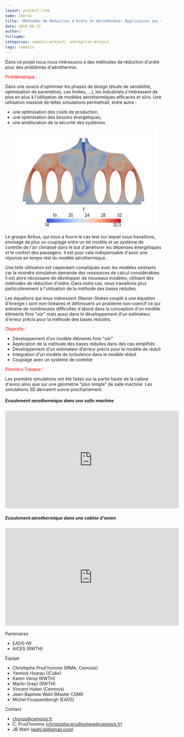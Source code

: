 ```yaml
---
layout: project_item
name: Chorus
title: "Méthodes de Réduction d'Ordre en Aérothermie: Application aux systèmes d'air conditionné de cabine d'avion"
date: 2015-08-17
author: 
fullname: 
categories: cemosis-project, entreprise-project
tags: cemosis
---
```


Dans ce projet nous nous intéressons à des méthodes de réduction d'ordre pour des problèmes d'aérothermie.


<p style="color:red">Problématique :</p>

Dans une soucis d'optimiser les phases de design (étude de sensibilité, optimisation de paramètres, cas limites, ...), les industriels s'intéressent de plus en plus à l'utilisation de modèles aérothermiques efficaces et sûrs.  Une utilisation massive de telles simulations permettrait, entre autre :

- une optimisation des coûts de production,
- une optimisation  des besoins énergétiques,
- une amélioration de la sécurité des systèmes.

<center>
	<img src="/img/project/cabin.png" height="320" width="480">
</center>

Le groupe Airbus, qui nous a fourni le cas test sur lequel nous travaillons, envisage de plus un couplage entre un tel modèle et un système de contrôle de l'air climatisé dans le but d'améliorer les dépenses énergétiques et le confort des passagers.  Il est pour cela indispensable d'avoir une réponse en temps réel du modèle aérothermique.


Une telle utilisation est cependant compliquée avec les modèles existants car la moindre simulation demande des ressources de calcul considérables.  Il est alors nécessaire de développer de nouveaux modèles, utilisant des méthodes de réduction d'ordre. Dans notre cas, nous travaillons plus particulièrement à l'utilisation de la méthode des bases réduites.


Les équations qui nous intéressent (Navier-Stokes couplé à une équation d'énergie ) sont non-linéaires et définissent un problème non-coercif ce qui entraine de nombreuses difficultés d'abord dans la conception d'un modèle éléments finis "sûr" mais aussi dans le développement d'un estimateur d'erreur précis pour la méthode des bases réduites. 


<p style="color:red">Objectifs :</p>

- Développement d'un modèle éléments finis "sûr"
- Application de la méthode des bases réduites dans des cas simplifiés
- Développement d'un estimateur d'erreur précis pour le modèle de réduit
- Intégration d'un modèle de turbulence dans le modèle réduit
- Couplage avec un système de contrôle

<p style="color:red">Premiers Travaux :</p>

Les première simulations ont été faites sur la partie haute de la cabine d'avion ainsi que sur une géométrie "plus simple" de salle machine. Les simulations 3D devraient suivre prochainement.

<h5>Ecoulement aerothermique dans une salle machine</h5>
<iframe width="560" height="315" src="https://www.youtube.com/embed/YzUDiqiWa7E" frameborder="0" allowfullscreen></iframe>
<h5>Ecoulement aérothermique dans une cabine d'avion</h5>
<iframe width="560" height="315" src="https://www.youtube.com/embed/X-V04S08Mwc" frameborder="0" allowfullscreen></iframe>

Partenaires 

- EADS-IW
- AICES (RWTH)


Équipe

- Christophe Prud'homme (IRMA, Cemosis)
- Yannick Hoarau (ICube)
- Karen Veroy (RWTH)
- Martin Grepl (RWTH)
- Vincent Huber (Cemosis)
- Jean-Baptiste Wahl (Master CSMI)
- Michel Fouquembergh (EADS)


Contact 

- chorus@cemosis.fr
- C. Prud'homme (christophe.prudhomme@cemosis.fr)
- JB Wahl (wahl.jb@gmail.com)